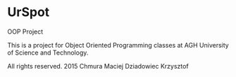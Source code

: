 # UrSpot
OOP Project

This is a project for Object Oriented Programming classes at AGH University of Science and Technology.


All rights reserved. 2015
Chmura Maciej
Dziadowiec Krzysztof
